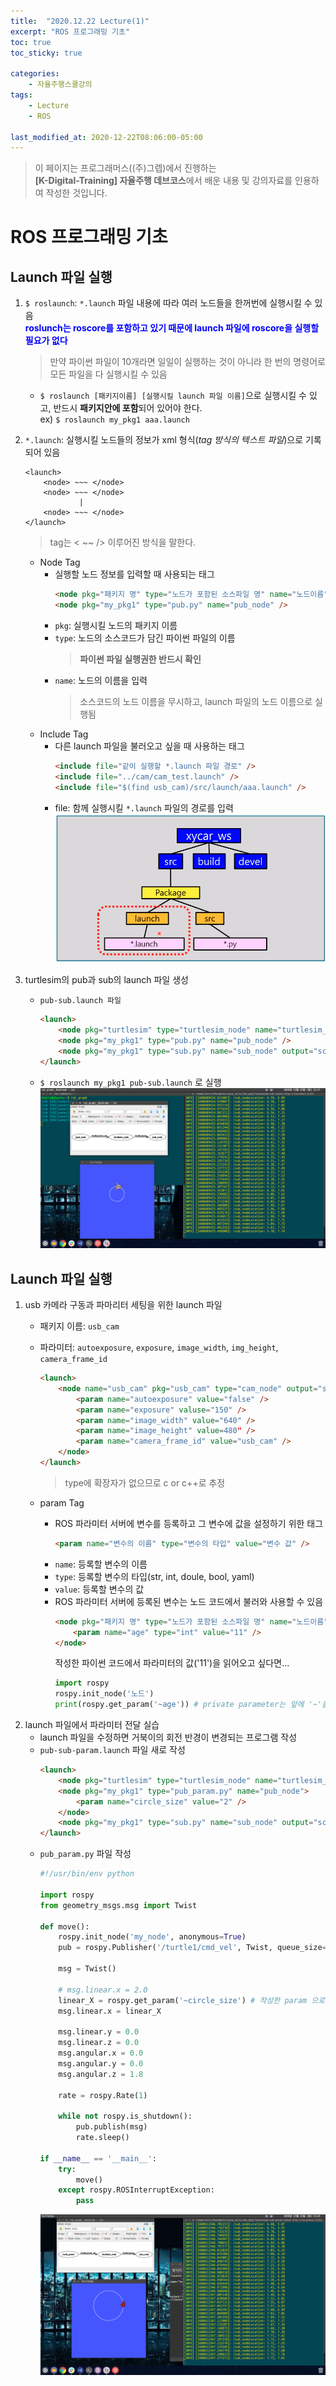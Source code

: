 ```yaml
---
title:  "2020.12.22 Lecture(1)"
excerpt: "ROS 프로그래밍 기초"
toc: true
toc_sticky: true

categories:
    - 자율주행스쿨강의
tags:
    - Lecture
    - ROS

last_modified_at: 2020-12-22T08:06:00-05:00
---
```


>이 페이지는 프로그래머스((주)그렙)에서 진행하는\
**[K-Digital-Training] 자율주행 데브코스**에서 배운 내용 및 강의자료를 인용하여 작성한 것입니다.

# **ROS 프로그래밍 기초**
## **Launch 파일 실행**
1. `$ roslaunch`: `*.launch` 파일 내용에 따라 여러 노드들을 한꺼번에 실행시킬 수 있음\
**<span style="color:blue">roslunch는 roscore를 포함하고 있기 때문에 launch 파일에 roscore을 실행할 필요가 없다</span>**
    >만약 파이썬 파일이 10개라면 일일이 실행하는 것이 아니라 한 번의 명령어로 모든 파일을 다 실행시킬 수 있음

    * `$ roslaunch [패키지이름] [실행시킬 launch 파일 이름]`으로 실행시킬 수 있고, 반드시 **패키지안에 포함**되어 있어야 한다.\
    ex) `$ roslaunch my_pkg1 aaa.launch`
2. `*.launch`: 실행시킬 노드들의 정보가 xml 형식(*tag 방식의 텍스트 파일*)으로 기록되어 있음
    ```
    <launch>
        <node> ~~~ </node>
        <node> ~~~ </node>
                |
        <node> ~~~ </node>
    </launch>
    ```
    >tag는 < ~~ /> 이루어진 방식을 말한다.
    * Node Tag
        * 실행할 노드 정보를 입력할 때 사용되는 태그
            ```html
            <node pkg="패키지 명" type="노드가 포함된 소스파일 명" name="노드이름" />
            <node pkg="my_pkg1" type="pub.py" name="pub_node" />
            ```
        * `pkg`: 실행시킬 노드의 패키지 이름
        * `type`: 노드의 소스코드가 담긴 파이썬 파일의 이름
            >**파이썬 파일 실행권한 반드시 확인**
        * `name`: 노드의 이름을 입력
            >소스코드의 노드 이름을 무시하고, launch 파일의 노드 이름으로 실행됨
    * Include Tag
        * 다른 launch 파일을 불러오고 싶을 때 사용하는 태그
            ```html
            <include file="같이 실행할 *.launch 파일 경로" />
            <include file="../cam/cam_test.launch" />
            <include file="$(find usb_cam)/src/launch/aaa.launch" />
            ```
        * file: 함께 실행시킬 `*.launch` 파일의 경로를 입력
        ![launch파일 위치](/assets/images/programmers_imgs/week04_imgs/02/screenshot-01.png)

3. turtlesim의 pub과 sub의 launch 파일 생성
    * `pub-sub.launch 파일`
        ```html
        <launch>
            <node pkg="turtlesim" type="turtlesim_node" name="turtlesim_node" />
            <node pkg="my_pkg1" type="pub.py" name="pub_node" />
            <node pkg="my_pkg1" type="sub.py" name="sub_node" output="screen" />
        </launch>
        ```

    * `$ roslaunch my_pkg1 pub-sub.launch` 로 실행
    ![roslaunch 실행 결과](/assets/images/programmers_imgs/week04_imgs/02/screenshot-02.png)

## **Launch 파일 실행**
1. usb 카메라 구동과 파마리터 세팅을 위한 launch 파일
    * 패키지 이름: `usb_cam`
    * 파라미터: `autoexposure`, `exposure`, `image_width`, `img_height`, `camera_frame_id`
        ```html
        <launch>
            <node name="usb_cam" pkg="usb_cam" type="cam_node" output="screen">
                <param name="autoexposure" value="false" />
                <param name="exposure" valuse="150" />
                <param name="image_width" value="640" />
                <param name="image_height" value=480" />
                <param name="camera_frame_id" value="usb_cam" />
            </node>
        </launch>
        ```
        >type에 확장자가 없으므로 c or c++로 추정

    * param Tag
        * ROS 파라미터 서버에 변수를 등록하고 그 변수에 값을 설정하기 위한 태그
            ```html
            <param name="변수의 이름" type="변수의 타입" value="변수 값" />
            ```
        * `name`: 등록할 변수의 이름
        * `type`: 등록할 변수의 타입(str, int, doule, bool, yaml)
        * `value`: 등록할 변수의 값
        * ROS 파라미터 서버에 등록된 변수는 노드 코드에서 불러와 사용할 수 있음
            ```html
            <node pkg="패키지 명" type="노드가 포함된 소스파일 명" name="노드이름" output="screen" />
                <param name="age" type="int" value="11" />
            </node>
            ```
            작성한 파이썬 코드에서 파라미터의 값('11')을 읽어오고 싶다면...
            ```python
            import rospy
            rospy.init_node('노드')
            print(rospy.get_param('~age')) # private parameter는 앞에 '~'을 붙인다. 반드시 주의할 것
            ```
2. launch 파일에서 파라미터 전달 실습
    * launch 파일을 수정하면 거북이의 회전 반경이 변경되는 프로그램 작성
    * `pub-sub-param.launch` 파일 새로 작성
        ```html
        <launch>
            <node pkg="turtlesim" type="turtlesim_node" name="turtlesim_node" />
            <node pkg="my_pkg1" type="pub_param.py" name="pub_node">
                <param name="circle_size" value="2" />
            </node>
	        <node pkg="my_pkg1" type="sub.py" name="sub_node" output="screen" />
        </launch>
        ```
    * `pub_param.py` 파일 작성
        ```python
        #!/usr/bin/env python

        import rospy
        from geometry_msgs.msg import Twist

        def move():
            rospy.init_node('my_node', anonymous=True)
            pub = rospy.Publisher('/turtle1/cmd_vel', Twist, queue_size=10)

            msg = Twist()

            # msg.linear.x = 2.0
            linear_X = rospy.get_param('~circle_size') # 작성한 param 으로 부터 값 받아옴
            msg.linear.x = linear_X

            msg.linear.y = 0.0
            msg.linear.z = 0.0
            msg.angular.x = 0.0
            msg.angular.y = 0.0
            msg.angular.z = 1.8

            rate = rospy.Rate(1)

            while not rospy.is_shutdown():
                pub.publish(msg)
                rate.sleep()
        
        if __name__ == '__main__':
            try:
                move()
            except rospy.ROSInterruptException:
                pass
        ```
        ![파라미터 전달 실습](/assets/images/programmers_imgs/week04_imgs/02/screenshot-03.png)
